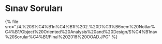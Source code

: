 # Sınav Soruları

<!--Index-->

{% file src="./4.%20S%C4%B1n%C4%B1f%202.%20D%C3%B6nem%20Notlar%C4%B1/Object%20Oriented%20Analysis%20and%20Design/S%C4%B1nav%20Sorular%C4%B1/Final%202018%20OOAD.JPG" %}

<!--Index-->
